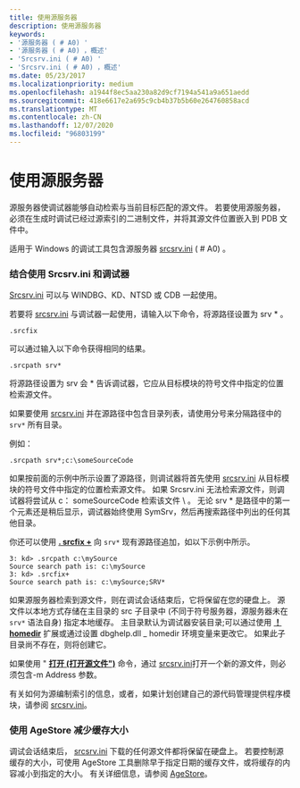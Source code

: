 ```yaml
---
title: 使用源服务器
description: 使用源服务器
keywords:
- '源服务器 ( # A0) '
- '源服务器 ( # A0) ，概述'
- 'Srcsrv.ini ( # A0) '
- 'Srcsrv.ini ( # A0) ，概述'
ms.date: 05/23/2017
ms.localizationpriority: medium
ms.openlocfilehash: a1944f8ec5aa230a82d9cf7194a541a9a651aedd
ms.sourcegitcommit: 418e6617e2a695c9cb4b37b5b60e264760858acd
ms.translationtype: MT
ms.contentlocale: zh-CN
ms.lasthandoff: 12/07/2020
ms.locfileid: "96803199"
---
```

# <a name="using-a-source-server"></a>使用源服务器


源服务器使调试器能够自动检索与当前目标匹配的源文件。 若要使用源服务器，必须在生成时调试已经过源索引的二进制文件，并将其源文件位置嵌入到 PDB 文件中。

适用于 Windows 的调试工具包含源服务器 [srcsrv.ini](srcsrv.md) ( # A0) 。

### <a name="span-idusing_srcsrv_with_a_debuggerspanspan-idusing_srcsrv_with_a_debuggerspanusing-srcsrv-with-a-debugger"></a><span id="using_srcsrv_with_a_debugger"></span><span id="USING_SRCSRV_WITH_A_DEBUGGER"></span>结合使用 Srcsrv.ini 和调试器

[Srcsrv.ini](srcsrv.md) 可以与 WINDBG、KD、NTSD 或 CDB 一起使用。

若要将 [srcsrv.ini](srcsrv.md) 与调试器一起使用，请输入以下命令，将源路径设置为 srv \* 。

```dbgcmd
.srcfix
```

可以通过输入以下命令获得相同的结果。

```dbgcmd
.srcpath srv*
```

将源路径设置为 srv 会 \* 告诉调试器，它应从目标模块的符号文件中指定的位置检索源文件。

如果要使用 [srcsrv.ini](srcsrv.md) 并在源路径中包含目录列表，请使用分号来分隔路径中的 `srv*` 所有目录。

例如：

```dbgcmd
.srcpath srv*;c:\someSourceCode 
```

如果按前面的示例中所示设置了源路径，则调试器将首先使用 [srcsrv.ini](srcsrv.md) 从目标模块的符号文件中指定的位置检索源文件。 如果 Srcsrv.ini 无法检索源文件，则调试器将尝试从 c： someSourceCode 检索该文件 \\ 。 无论 srv \* 是路径中的第一个元素还是稍后显示，调试器始终使用 SymSrv，然后再搜索路径中列出的任何其他目录。

你还可以使用 [**. srcfix +**](-srcfix---lsrcfix--use-source-server-.md) 向 `srv*` 现有源路径追加，如以下示例中所示。

```dbgcmd
3: kd> .srcpath c:\mySource
Source search path is: c:\mySource
3: kd> .srcfix+
Source search path is: c:\mySource;SRV*
```

如果源服务器检索到源文件，则在调试会话结束后，它将保留在您的硬盘上。 源文件以本地方式存储在主目录的 src 子目录中 (不同于符号服务器，源服务器未在 `srv*` 语法自身) 指定本地缓存。 主目录默认为调试器安装目录;可以通过使用 [**！ homedir**](-homedir.md) 扩展或通过设置 dbghelp.dll \_ homedir 环境变量来更改它。 如果此子目录尚不存在，则将创建它。

如果使用 " [**打开 (打开源文件")**](-open--open-source-file-.md) 命令，通过 [srcsrv.ini](srcsrv.md)打开一个新的源文件，则必须包含-m Address 参数。

有关如何为源编制索引的信息，或者，如果计划创建自己的源代码管理提供程序模块，请参阅 [srcsrv.ini](srcsrv.md)。

### <a name="span-idusing_agestore_to_reduce_the_cache_sizespanspan-idusing_agestore_to_reduce_the_cache_sizespanusing-agestore-to-reduce-the-cache-size"></a><span id="using_agestore_to_reduce_the_cache_size"></span><span id="USING_AGESTORE_TO_REDUCE_THE_CACHE_SIZE"></span>使用 AgeStore 减少缓存大小

调试会话结束后， [srcsrv.ini](srcsrv.md) 下载的任何源文件都将保留在硬盘上。 若要控制源缓存的大小，可使用 AgeStore 工具删除早于指定日期的缓存文件，或将缓存的内容减小到指定的大小。 有关详细信息，请参阅 [AgeStore](agestore.md)。

 

 





